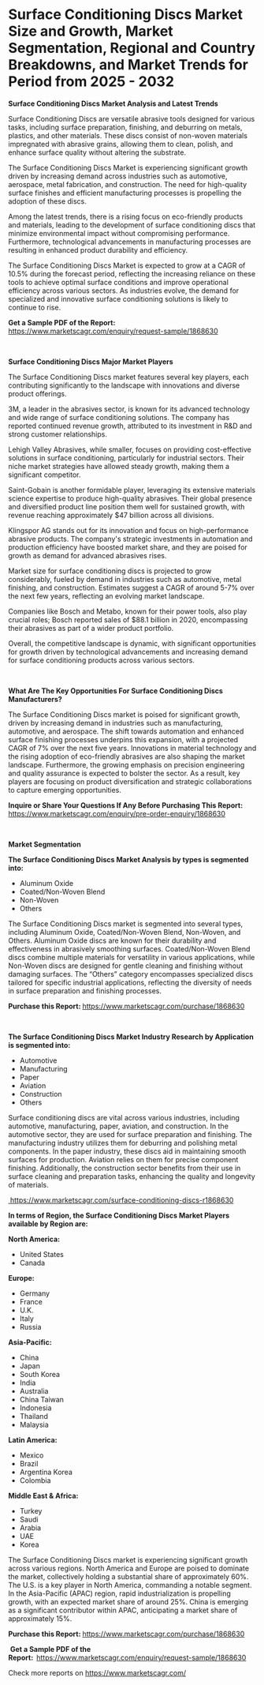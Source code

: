 <p><h1>Surface Conditioning Discs Market Size and Growth, Market Segmentation, Regional and Country Breakdowns, and Market Trends for Period from 2025 -  2032</h1></p><p><strong>Surface Conditioning Discs Market Analysis and Latest Trends</strong></p>
<p><p>Surface Conditioning Discs are versatile abrasive tools designed for various tasks, including surface preparation, finishing, and deburring on metals, plastics, and other materials. These discs consist of non-woven materials impregnated with abrasive grains, allowing them to clean, polish, and enhance surface quality without altering the substrate. </p><p>The Surface Conditioning Discs Market is experiencing significant growth driven by increasing demand across industries such as automotive, aerospace, metal fabrication, and construction. The need for high-quality surface finishes and efficient manufacturing processes is propelling the adoption of these discs. </p><p>Among the latest trends, there is a rising focus on eco-friendly products and materials, leading to the development of surface conditioning discs that minimize environmental impact without compromising performance. Furthermore, technological advancements in manufacturing processes are resulting in enhanced product durability and efficiency. </p><p>The Surface Conditioning Discs Market is expected to grow at a CAGR of 10.5% during the forecast period, reflecting the increasing reliance on these tools to achieve optimal surface conditions and improve operational efficiency across various sectors. As industries evolve, the demand for specialized and innovative surface conditioning solutions is likely to continue to rise.</p></p>
<p><strong>Get a Sample PDF of the Report:&nbsp;</strong> <a href="https://www.marketscagr.com/enquiry/request-sample/1868630?utm_campaign=1097&utm_medium=2&utm_source=Github&utm_content=ia&utm_term=05022025&utm_id=surface-conditioning-discs">https://www.marketscagr.com/enquiry/request-sample/1868630</a></p>
<p>&nbsp;</p>
<p><strong>Surface Conditioning Discs Major Market Players</strong></p>
<p><p>The Surface Conditioning Discs market features several key players, each contributing significantly to the landscape with innovations and diverse product offerings. </p><p>3M, a leader in the abrasives sector, is known for its advanced technology and wide range of surface conditioning solutions. The company has reported continued revenue growth, attributed to its investment in R&D and strong customer relationships.</p><p>Lehigh Valley Abrasives, while smaller, focuses on providing cost-effective solutions in surface conditioning, particularly for industrial sectors. Their niche market strategies have allowed steady growth, making them a significant competitor.</p><p>Saint-Gobain is another formidable player, leveraging its extensive materials science expertise to produce high-quality abrasives. Their global presence and diversified product line position them well for sustained growth, with revenue reaching approximately $47 billion across all divisions.</p><p>Klingspor AG stands out for its innovation and focus on high-performance abrasive products. The company's strategic investments in automation and production efficiency have boosted market share, and they are poised for growth as demand for advanced abrasives rises.</p><p>Market size for surface conditioning discs is projected to grow considerably, fueled by demand in industries such as automotive, metal finishing, and construction. Estimates suggest a CAGR of around 5-7% over the next few years, reflecting an evolving market landscape.</p><p>Companies like Bosch and Metabo, known for their power tools, also play crucial roles; Bosch reported sales of $88.1 billion in 2020, encompassing their abrasives as part of a wider product portfolio.</p><p>Overall, the competitive landscape is dynamic, with significant opportunities for growth driven by technological advancements and increasing demand for surface conditioning products across various sectors.</p></p>
<p>&nbsp;</p>
<p><strong>What Are The Key Opportunities For Surface Conditioning Discs Manufacturers?</strong></p>
<p><p>The Surface Conditioning Discs market is poised for significant growth, driven by increasing demand in industries such as manufacturing, automotive, and aerospace. The shift towards automation and enhanced surface finishing processes underpins this expansion, with a projected CAGR of 7% over the next five years. Innovations in material technology and the rising adoption of eco-friendly abrasives are also shaping the market landscape. Furthermore, the growing emphasis on precision engineering and quality assurance is expected to bolster the sector. As a result, key players are focusing on product diversification and strategic collaborations to capture emerging opportunities.</p></p>
<p><strong>Inquire or Share Your Questions If Any Before Purchasing This Report:</strong> <a href="https://www.marketscagr.com/enquiry/pre-order-enquiry/1868630?utm_campaign=1097&utm_medium=2&utm_source=Github&utm_content=ia&utm_term=05022025&utm_id=surface-conditioning-discs">https://www.marketscagr.com/enquiry/pre-order-enquiry/1868630</a></p>
<p>&nbsp;</p>
<p><strong>Market Segmentation</strong></p>
<p><strong>The Surface Conditioning Discs Market Analysis by types is segmented into:</strong></p>
<p><ul><li>Aluminum Oxide</li><li>Coated/Non-Woven Blend</li><li>Non-Woven</li><li>Others</li></ul></p>
<p><p>The Surface Conditioning Discs market is segmented into several types, including Aluminum Oxide, Coated/Non-Woven Blend, Non-Woven, and Others. Aluminum Oxide discs are known for their durability and effectiveness in abrasively smoothing surfaces. Coated/Non-Woven Blend discs combine multiple materials for versatility in various applications, while Non-Woven discs are designed for gentle cleaning and finishing without damaging surfaces. The “Others” category encompasses specialized discs tailored for specific industrial applications, reflecting the diversity of needs in surface preparation and finishing processes.</p></p>
<p><strong>Purchase this Report:&nbsp;</strong><a href="https://www.marketscagr.com/purchase/1868630?utm_campaign=1097&utm_medium=2&utm_source=Github&utm_content=ia&utm_term=05022025&utm_id=surface-conditioning-discs">https://www.marketscagr.com/purchase/1868630</a></p>
<p>&nbsp;</p>
<p><strong>The Surface Conditioning Discs Market Industry Research by Application is segmented into:</strong></p>
<p><ul><li>Automotive</li><li>Manufacturing</li><li>Paper</li><li>Aviation</li><li>Construction</li><li>Others</li></ul></p>
<p><p>Surface conditioning discs are vital across various industries, including automotive, manufacturing, paper, aviation, and construction. In the automotive sector, they are used for surface preparation and finishing. The manufacturing industry utilizes them for deburring and polishing metal components. In the paper industry, these discs aid in maintaining smooth surfaces for production. Aviation relies on them for precise component finishing. Additionally, the construction sector benefits from their use in surface cleaning and preparation tasks, enhancing the quality and longevity of materials.</p></p>
<p><a href="https://www.marketscagr.com/surface-conditioning-discs-r1868630?utm_campaign=1097&utm_medium=2&utm_source=Github&utm_content=ia&utm_term=05022025&utm_id=surface-conditioning-discs">&nbsp;https://www.marketscagr.com/surface-conditioning-discs-r1868630</a></p>
<p><strong>In terms of Region, the Surface Conditioning Discs Market Players available by Region are:</strong></p>
<p>
    <p> <strong> North America: </strong>
        <ul>
            <li>United States</li>
            <li>Canada</li>
        </ul>
        </p> 
    <p> <strong> Europe: </strong>
        <ul>
            <li>Germany</li>
            <li>France</li>
            <li>U.K.</li>
            <li>Italy</li>
            <li>Russia</li>
        </ul>
        </p> 
    <p> <strong> Asia-Pacific: </strong>
        <ul>
            <li>China</li>
            <li>Japan</li>
            <li>South Korea</li>
            <li>India</li>
            <li>Australia</li>
            <li>China Taiwan</li>
            <li>Indonesia</li>
            <li>Thailand</li>
            <li>Malaysia</li>
        </ul>
        </p> 
    <p> <strong> Latin America: </strong>
        <ul>
            <li>Mexico</li>
            <li>Brazil</li>
            <li>Argentina Korea</li>
            <li>Colombia</li>
        </ul>
        </p> 
    <p> <strong> Middle East & Africa: </strong>
        <ul>
            <li>Turkey</li>
            <li>Saudi</li>
            <li>Arabia</li>
            <li>UAE</li>
            <li>Korea</li>
        </ul>
    </p>
    </p>
<p><p>The Surface Conditioning Discs market is experiencing significant growth across various regions. North America and Europe are poised to dominate the market, collectively holding a substantial share of approximately 60%. The U.S. is a key player in North America, commanding a notable segment. In the Asia-Pacific (APAC) region, rapid industrialization is propelling growth, with an expected market share of around 25%. China is emerging as a significant contributor within APAC, anticipating a market share of approximately 15%.</p></p>
<p><strong>Purchase this Report: </strong><a href="https://www.marketscagr.com/purchase/1868630?utm_campaign=1097&utm_medium=2&utm_source=Github&utm_content=ia&utm_term=05022025&utm_id=surface-conditioning-discs">https://www.marketscagr.com/purchase/1868630</a></p>
<p>&nbsp;<strong>Get a Sample PDF of the Report:&nbsp;&nbsp;</strong><a href="https://www.marketscagr.com/enquiry/request-sample/1868630?utm_campaign=1097&utm_medium=2&utm_source=Github&utm_content=ia&utm_term=05022025&utm_id=surface-conditioning-discs">https://www.marketscagr.com/enquiry/request-sample/1868630</a></p>
<p><strong></strong></p>
<p>Check more reports on <a href="https://www.marketscagr.com/?utm_campaign=1097&utm_medium=2&utm_source=Github&utm_content=ia&utm_term=05022025&utm_id=surface-conditioning-discs">https://www.marketscagr.com/</a></p>